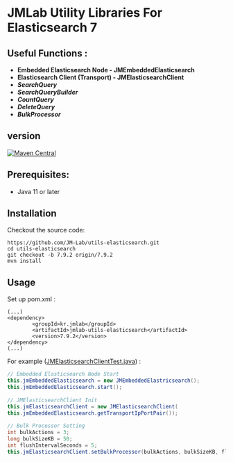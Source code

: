 JMLab Utility Libraries For Elasticsearch 7
===========================================

## Useful Functions :
* **Embedded Elasticsearch Node - JMEmbeddedElasticsearch**
* **Elasticsearch Client (Transport) - JMElasticsearchClient**
* ***SearchQuery***
* ***SearchQueryBuilder***
* ***CountQuery***
* ***DeleteQuery***
* ***BulkProcessor***

## version
[![Maven Central](https://maven-badges.herokuapp.com/maven-central/kr.jmlab/jmlab-utils-elasticsearch/badge.svg)](http://search.maven.org/#artifactdetails%7Ckr.jmlab%7Cjmlab-utils-elasticsearch%7C7.9.2%7Cjar)

## Prerequisites:
* Java 11 or later

## Installation

Checkout the source code:

    https://github.com/JM-Lab/utils-elasticsearch.git
    cd utils-elasticsearch
    git checkout -b 7.9.2 origin/7.9.2
    mvn install

## Usage
Set up pom.xml :

    (...)
    <dependency>
			<groupId>kr.jmlab</groupId>
			<artifactId>jmlab-utils-elasticsearch</artifactId>
			<version>7.9.2</version>
	</dependency>
    (...)

For example ([JMElasticsearchClientTest.java](https://github.com/JM-Lab/utils-elasticsearch/blob/master/src/test/java/kr/jm/utils/elasticsearch/JMElasticsearchClientTest.java)) :

```java
// Embedded Elasticsearch Node Start
this.jmEmbeddedElasticsearch = new JMEmbeddedElastricsearch();
this.jmEmbeddedElasticsearch.start();
		
// JMElasticsearchClient Init
this.jmElasticsearchClient = new JMElasticsearchClient(
this.jmEmbeddedElasticsearch.getTransportIpPortPair());
		
// Bulk Processor Setting
int bulkActions = 3;
long bulkSizeKB = 50;
int flushIntervalSeconds = 5;
this.jmElasticsearchClient.setBulkProcessor(bulkActions, bulkSizeKB, flushIntervalSeconds);
```
